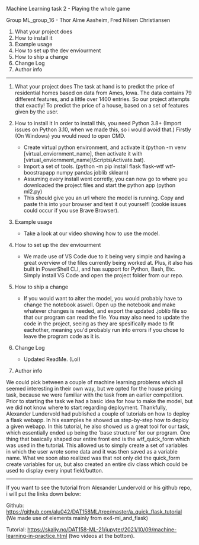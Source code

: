 Machine Learning task 2 - Playing the whole game

Group ML_group_16 - Thor Alme Aasheim, Fred Nilsen Christiansen

1. What your project does
2. How to install it
3. Example usage
4. How to set up the dev enviourment
5. How to ship a change
6. Change Log
7. Author info


--------------------------------------------------------

1. What your project does
	The task at hand is to predict the price of residential homes based on data from Ames, Iowa. The data contains 79 different features, and a 	little over 1400 	entries. So our project attempts that exactly! To predict the price of a house, based on a set of features given by the user.
  

2. How to install it
	In order to install this, you need Python 3.8+ (Import issues on Python 3.10, when we made this, so i would avoid that.) 
	Firstly (On Windows) you would need to open CMD.
	- Create virtual python environment, and activate it (python -m venv [virtual_enviornment_name], then activate it with 
	[virtual_enviornment_name]\Scripts\Activate.bat). 
	- Import a set of tools. (python -m pip install flask flask-wtf wtf-boostrapapp numpy pandas joblib sklearn)
	- Assuming every install went corretly, you can now go to where you downloaded the project files and start the python app
	(python ml2.py)
	- This should give you an url where the model is running. Copy and paste this into your browser and test it out yourself! 
	(cookie issues could occur if you use Brave Browser).
	

3. Example usage
	- Take a look at our video showing how to use the model.


4. How to set up the dev enviourment
	- We made use of VS Code due to it being very simple and having a great overview of the files currently being worked at. Plus, it also has 	built in 	PowerShell CLI, and has support for Python, Bash, Etc. Simply install VS Code and open the project folder from our repo. 	


5. How to ship a change
	- If you would want to alter the model, you would probably have to change the notebook aswell. Open up the notebook and make whatever 		changes is 	needed, and export the updated .joblib file so that our program can read the file. You may also need to update the code in the 		project, seeing as they 	are spesifically made to fit eachother, meaning you'd probably run into errors if you chose to leave the program 	code as it is.


6. Change Log
	- Updated ReadMe. (Lol) 


7. Author info

We could pick between a couple of machine learning problems which all seemed interesting in their own way, but we opted for the house pricing task, because we were familiar with the task from an earlier competition. Prior to starting the task we had a basic idea for how to make the model, but we did not know where to start regarding deployment. Thankfully, Alexander Lundervold had published a couple of tutorials on how to deploy a flask webapp. In his examples he showed us step-by-step how to deploy a given webapp. In this tutorial, he also showed us a great tool for our task, which essentially ended up being the 'base structure' for our program. One thing that basically shaped our entire front end is the wtf_quick_form which was used in the tutorial. This allowed us to simply create a set of variables in which the user wrote some data and it was then saved as a variable name. What we soon also realized was that not only did the quick_form create variables for us, but also created an entire div class which could be used to display every input field/button. 



-------------------------------------------

If you want to see the tutorial from Alexander Lundervold or his github repo, i will put the links down below:

Github: https://github.com/alu042/DAT158ML/tree/master/a_quick_flask_tutorial (We made use of elements mainly from ex4-ml_and_flask)

Tutorial: https://skaliy.no/DAT158-ML-21/jupyter/2021/10/09/machine-learning-in-practice.html (two videos at the bottom).



